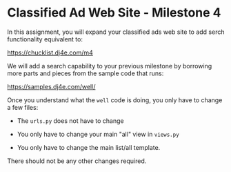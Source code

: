 Classified Ad Web Site - Milestone 4
====================================

In this assignment, you will expand your classified ads web site to add serch functionality
equivalent to:

https://chucklist.dj4e.com/m4

We will add a search capability to your previous milestone by borrowing more parts and 
pieces from the sample code that runs:

https://samples.dj4e.com/well/

Once you understand what the `well` code is doing, you only have to change a few files:

* The `urls.py` does not have to change

* You only have to change your main "all" view in `views.py`

* You only have to change the main list/all template.

There should not be any other changes required.

